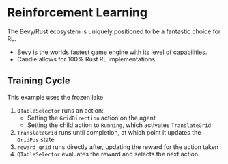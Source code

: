 # Reinforcement Learning

The Bevy/Rust ecosystem is uniquely positioned to be a fantastic choice for RL.
- Bevy is the worlds fastest game engine with its level of capabilities.
- Candle allows for 100% Rust RL implementations.


## Training Cycle


This example uses the frozen lake

1. `QTableSelector` runs an action:
	- Setting the `GridDirection` action on the agent
	- Setting the child action to `Running`, which activates `TranslateGrid`
3. `TranslateGrid` runs until completion, at which point it updates the `GridPos` state
4. `reward_grid` runs directly after, updating the reward for the action taken
5. `QTableSelector` evaluates the reward and selects the next action.
